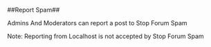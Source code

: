 ##Report Spam##

Admins And Moderators can report a post to Stop Forum Spam

Note: Reporting from Localhost is not accepted by Stop Forum Spam